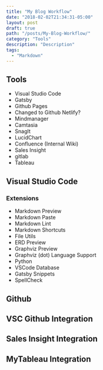 ```yaml
---
title: "My Blog Workflow"
date: "2018-02-02T21:34:31-05:00"
layout: post
draft: true
path: "/posts/My-Blog-Workflow/"
category: "Tools"
description: "Description"
tags:
  - "Markdown"
---
```


## Tools

* Visual Studio Code
* Gatsby
* Github Pages
* Changed to Github Netlify?
* Mindmanager
* Camtasia
* SnagIt
* LucidChart
* Confluence (Internal Wiki)
* Sales Insight
* gitlab
* Tableau

## Visual Studio Code

### Extensions

* Markdown Preview
* Markdown Paste
* Markdown Lint
* Markdown Shortcuts
* File Utils
* ERD Preview
* Graphviz Preview
* Graphviz (dot) Language Support
* Python
* VSCode Database
* Gatsby Snippets
* SpellCheck

## Github

## VSC Github Integration

## Sales Insight Integration

## MyTableau Integration

